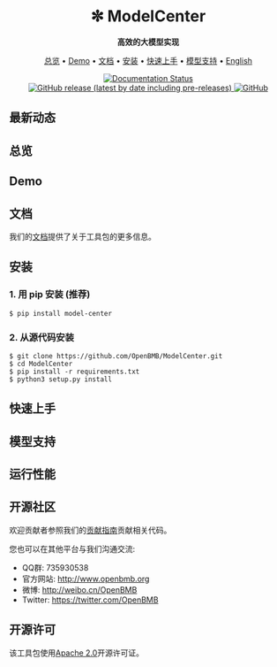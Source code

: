 <div align="center">

<h1>✼ ModelCenter</h1>

**高效的大模型实现**

</div>

<p align="center">
  <a href="#总览">总览</a> •
  <a href="#demo">Demo</a> •
  <a href="#文档">文档</a> •
  <a href="#安装">安装</a> •
  <a href="#快速上手">快速上手</a> •
  <a href="#模型支持">模型支持</a> •
  <a href="./README.md" target="_blank">English</a>
</p>

<p align="center">

<a href='https://modelcenter.readthedocs.io/en/latest/?badge=latest'>
    <img src='https://readthedocs.org/projects/modelcenter/badge/?version=latest' alt='Documentation Status' />
</a>

<a href="https://github.com/OpenBMB/ModelCenter/releases">
    <img alt="GitHub release (latest by date including pre-releases)" src="https://img.shields.io/github/v/release/OpenBMB/ModelCenter?include_prereleases">
</a>

<a href="https://github.com/OpenBMB/ModelCenter/blob/main/LICENSE">
    <img alt="GitHub" src="https://img.shields.io/github/license/OpenBMB/ModelCenter">
</a>

</p>

## 最新动态

## 总览

## Demo

## 文档

我们的[文档](https://modelcenter.readthedocs.io/)提供了关于工具包的更多信息。

## 安装

### 1. 用 pip 安装 (推荐)

```shell
$ pip install model-center
```

### 2. 从源代码安装

```shell
$ git clone https://github.com/OpenBMB/ModelCenter.git
$ cd ModelCenter
$ pip install -r requirements.txt
$ python3 setup.py install
```

## 快速上手

## 模型支持

## 运行性能

## 开源社区

欢迎贡献者参照我们的[贡献指南](https://github.com/OpenBMB/ModelCenter/blob/main/CONTRIBUTING.md)贡献相关代码。

您也可以在其他平台与我们沟通交流:
- QQ群: 735930538
- 官方网站: http://www.openbmb.org
- 微博: http://weibo.cn/OpenBMB
- Twitter: https://twitter.com/OpenBMB

## 开源许可

该工具包使用[Apache 2.0](https://github.com/OpenBMB/ModelCenter/blob/main/LICENSE)开源许可证。